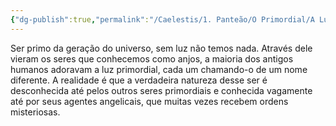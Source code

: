```yaml
---
{"dg-publish":true,"permalink":"/Caelestis/1. Panteão/O Primordial/A Luz Primordial/","updated":"2025-06-15T19:40:37.485-03:00"}
---
```


Ser primo da geração do universo, sem luz não temos nada. Através dele vieram os seres que conhecemos como anjos, a maioria dos antigos humanos adoravam a luz primordial, cada um chamando-o de um nome diferente. A realidade é que a verdadeira natureza desse ser é desconhecida até pelos outros seres primordiais e conhecida vagamente até por seus agentes angelicais, que muitas vezes recebem ordens misteriosas.